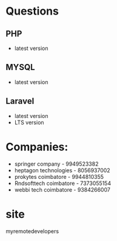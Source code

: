 # Questions

## PHP
- latest version

## MYSQL
- latest version

## Laravel
- latest version
- LTS version

# Companies:
- springer company - 9949523382
- heptagon technologies - 8056937002
- prokytes coimbatore - 9944810355
- Rndsofttech coimbatore - 7373055154
- webbi tech coimbatore - 9384266007

# site
myremotedevelopers
